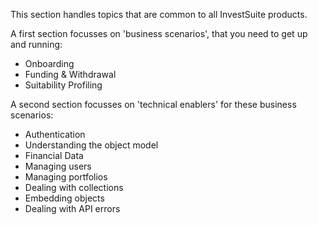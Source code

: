 This section handles topics that are common to all InvestSuite products.

A first section focusses on 'business scenarios', that you need to get up and running:

- Onboarding
- Funding & Withdrawal
- Suitability Profiling

A second section focusses on 'technical enablers' for these business scenarios:

- Authentication
- Understanding the object model
- Financial Data
- Managing users
- Managing portfolios
- Dealing with collections
- Embedding objects
- Dealing with API errors